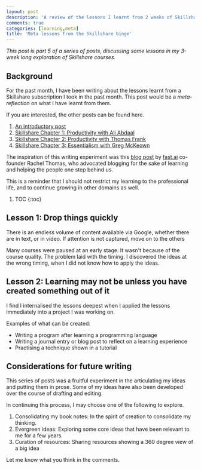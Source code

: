 ```yaml
---
layout: post
description: 'A review of the lessons I learnt from 2 weeks of Skillshare'
comments: true
categories: [learning,meta]
title: 'Meta lessons from the Skillshare binge'
---
```


*This post is part 5 of a series of posts, discussing some lessons in my 3-week long exploration of Skillshare courses.*

## Background

For the past month, I have been writing about the lessons learnt from a Skillshare subscription I took in the past month. This post would be a *meta-reflection* on what I have learnt from them.

If you are interested, the other posts can be found here.
1. [An introductory post](https://christophertkl.github.io/blog.skylight/learning/leisure/skillshare/2021/06/13/skillshare0.html)
2. [Skillshare Chapter 1: Productivity with Ali Abdaal](https://christophertkl.github.io/blog.skylight/learning/2021/06/16/skillshare1.html)
3. [Skillshare Chapter 2: Productivity with Thomas Frank](https://christophertkl.github.io/blog.skylight/learning/2021/06/20/skillshare2.html)
4. [Skillshare Chapter 3: Essentialism with Greg McKeown](https://christophertkl.github.io/blog.skylight/learning/2021/06/23/skillshare3.html)

The inspiration of this writing experiment was this [blog post](https://medium.com/@racheltho/why-you-yes-you-should-blog-7d2544ac1045) by [fast.ai](http://fast.ai) co-founder Rachel Thomas, who advocated blogging for the sake of learning and helping the people one step behind us.

This is a reminder that I should not restrict my learning to the professional life, and to continue growing in other domains as well.

1. TOC
{:toc}

## Lesson 1: Drop things quickly

There is an endless volume of content available via Google, whether there are in text, or in video. If attention is not captured, move on to the others

Many courses were paused at an early stage. It wasn't because of the course quality. The problem laid with the timing. I discovered the ideas at the wrong timing, when I did not know how to apply the ideas.

## Lesson 2: Learning may not be unless you have created something out of it

I find I internalised the lessons deepest when I applied the lessons immediately into a project I was working on.

Examples of what can be created:

- Writing a program after learning a programming language
- Writing a journal entry or blog post to reflect on a learning experience
- Practising a technique shown in a tutorial

## Considerations for future writing

This series of posts was a fruitful experiment in the articulating my ideas and putting them in prose. Some of my ideas have also been developed over the course of drafting and editing.

In continuing this process, I may choose one of the following to explore.

1. Consolidating my book notes: In the spirit of creation to consolidate my thinking.
2. Evergreen ideas: Exploring some core ideas that have been relevant to me for a few years.
3. Curation of resources: Sharing resources showing a 360 degree view of a big idea

Let me know what you think in the comments.
